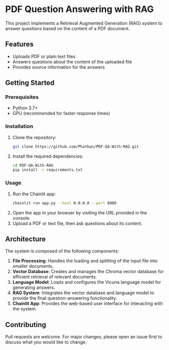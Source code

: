 # PDF Question Answering with RAG

This project implements a Retrieval Augmented Generation (RAG) system to answer questions based on the content of a PDF document.

## Features
- Uploads PDF or plain text files
- Answers questions about the content of the uploaded file
- Provides source information for the answers

## Getting Started

### Prerequisites
- Python 3.7+
- GPU (recommended for faster response times)

### Installation
1. Clone the repository:
   ```bash
   git clone https://github.com/Phatban/PDF-QA-With-RAG.git
2. Install the required dependencies:
   ```bash
   cd PDF-QA-With-RAG
   pip install -r requirements.txt
### Usage
1. Run the Chainlit app:
   ```bash
   chainlit run app.py --host 0.0.0.0 --port 8000
2. Open the app in your browser by visiting the URL provided in the console.
3. Upload a PDF or text file, then ask questions about its content.

## Architecture
The system is composed of the following components:

1. **File Processing**: Handles the loading and splitting of the input file into smaller documents.
2. **Vector Database**: Creates and manages the Chroma vector database for efficient retrieval of relevant documents.
3. **Language Model**: Loads and configures the Vicuna language model for generating answers.
4. **RAG System**: Integrates the vector database and language model to provide the final question-answering functionality.
5. **Chainlit App**: Provides the web-based user interface for interacting with the system.

## Contributing
Pull requests are welcome. For major changes, please open an issue first to discuss what you would like to change.
